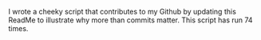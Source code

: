 I wrote a cheeky script that contributes to my Github by updating this ReadMe to illustrate why more than commits matter. This script has run 74 times.